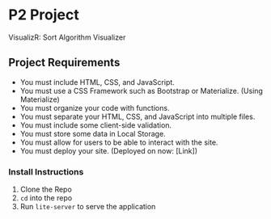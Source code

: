# P2 Project

VisualizR: Sort Algorithm Visualizer

## Project Requirements
- You must include HTML, CSS, and JavaScript. 
- You must use a CSS Framework such as Bootstrap or Materialize. (Using Materialize)
- You must organize your code with functions.
- You must separate your HTML, CSS, and JavaScript into multiple files.
- You must include some client-side validation.
- You must store some data in Local Storage.
- You must allow for users to be able to interact with the site.
- You must deploy your site. (Deployed on now: [Link])

### Install Instructions
1. Clone the Repo
2. `cd` into the repo
3. Run `lite-server` to serve the application
